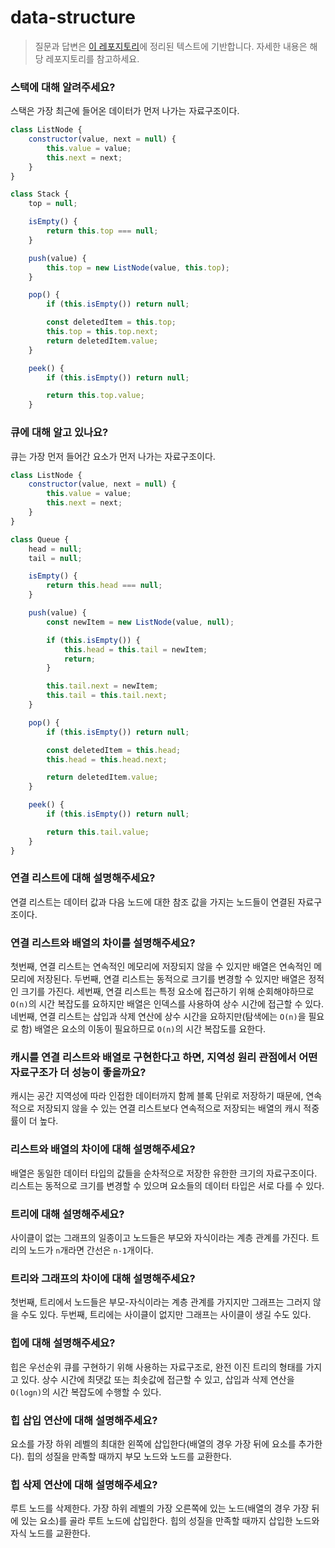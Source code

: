 # data-structure

> 질문과 답변은 [이 레포지토리](https://github.com/leegwae/data-structures)에 정리된 텍스트에 기반합니다. 자세한 내용은 해당 레포지토리를 참고하세요.

### 스택에 대해 알려주세요?

스택은 가장 최근에 들어온 데이터가 먼저 나가는 자료구조이다.

```javascript
class ListNode {
	constructor(value, next = null) {
		this.value = value;
		this.next = next;
	}
}

class Stack {
	top = null;

	isEmpty() {
		return this.top === null;
	}

	push(value) {
		this.top = new ListNode(value, this.top);
	}

	pop() {
		if (this.isEmpty()) return null;

		const deletedItem = this.top;
		this.top = this.top.next;
		return deletedItem.value;
	}

	peek() {
		if (this.isEmpty()) return null;

		return this.top.value;
	}
```

### 큐에 대해 알고 있나요?

큐는 가장 먼저 들어간 요소가 먼저 나가는 자료구조이다.

```javascript
class ListNode {
	constructor(value, next = null) {
		this.value = value;
		this.next = next;
	}
}

class Queue {
	head = null;
	tail = null;

	isEmpty() {
		return this.head === null;
	}

	push(value) {
		const newItem = new ListNode(value, null);

		if (this.isEmpty()) {
			this.head = this.tail = newItem;
			return;
		}

		this.tail.next = newItem;
		this.tail = this.tail.next;
	}

	pop() {
		if (this.isEmpty()) return null;

		const deletedItem = this.head;
		this.head = this.head.next;

		return deletedItem.value;
	}

	peek() {
		if (this.isEmpty()) return null;

		return this.tail.value;
	}
}
```

### 연결 리스트에 대해 설명해주세요?

연결 리스트는 데이터 값과 다음 노드에 대한 참조 값을 가지는 노드들이 연결된 자료구조이다.

### 연결 리스트와 배열의 차이를 설명해주세요?

첫번째, 연결 리스트는 연속적인 메모리에 저장되지 않을 수 있지만 배열은 연속적인 메모리에 저장된다. 두번째, 연결 리스트는 동적으로 크기를 변경할 수 있지만 배열은 정적인 크기를 가진다. 세번째, 연결 리스트는 특정 요소에 접근하기 위해 순회해야하므로 `O(n)`의 시간 복잡도를 요하지만 배열은 인덱스를 사용하여 상수 시간에 접근할 수 있다. 네번째, 연결 리스트는 삽입과 삭제 연산에 상수 시간을 요하지만(탐색에는 `O(n)`을 필요로 함) 배열은 요소의 이동이 필요하므로 `O(n)`의 시간 복잡도를 요한다.

### 캐시를 연결 리스트와 배열로 구현한다고 하면, 지역성 원리 관점에서 어떤 자료구조가 더 성능이 좋을까요?

캐시는 공간 지역성에 따라 인접한 데이터까지 함께 블록 단위로 저장하기 때문에, 연속적으로 저장되지 않을 수 있는 연결 리스트보다 연속적으로 저장되는 배열의 캐시 적중률이 더 높다.

### 리스트와 배열의 차이에 대해 설명해주세요?

배열은 동일한 데이터 타입의 값들을 순차적으로 저장한 유한한 크기의 자료구조이다. 리스트는 동적으로 크기를 변경할 수 있으며 요소들의 데이터 타입은 서로 다를 수 있다.

### 트리에 대해 설명해주세요?

사이클이 없는 그래프의 일종이고 노드들은 부모와 자식이라는 계층 관계를 가진다. 트리의 노드가 `n`개라면 간선은 `n-1`개이다.

### 트리와 그래프의 차이에 대해 설명해주세요?

첫번째, 트리에서 노드들은 부모-자식이라는 계층 관계를 가지지만 그래프는 그러지 않을 수도 있다. 두번째, 트리에는 사이클이 없지만 그래프는 사이클이 생길 수도 있다.

### 힙에 대해 설명해주세요?

힙은 우선순위 큐를 구현하기 위해 사용하는 자료구조로, 완전 이진 트리의 형태를 가지고 있다. 상수 시간에 최댓값 또는 최솟값에 접근할 수 있고, 삽입과 삭제 연산을 `O(logn)`의 시간 복잡도에 수행할 수 있다.

### 힙 삽입 연산에 대해 설명해주세요?

요소를 가장 하위 레벨의 최대한 왼쪽에 삽입한다(배열의 경우 가장 뒤에 요소를 추가한다). 힙의 성질을 만족할 때까지 부모 노드와 노드를 교환한다.

### 힙 삭제 연산에 대해 설명해주세요?

루트 노드를 삭제한다. 가장 하위 레벨의 가장 오른쪽에 있는 노드(배열의 경우 가장 뒤에 있는 요소)를 골라 루트 노드에 삽입한다. 힙의 성질을 만족할 때까지 삽입한 노드와 자식 노드를 교환한다.